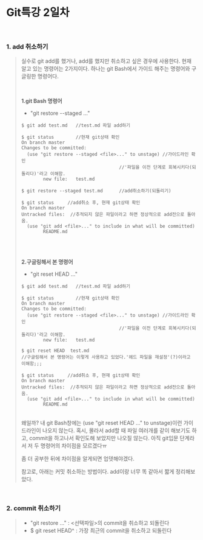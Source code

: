 # Git특강 2일차

<br/>

 ### 1. add 취소하기

> 실수로 git add를 했거나, add를 했지만 취소하고 싶은 경우에 사용한다.
> 현재 알고 있는 명령어는 2가지이다. 하나는 git Bash에서 가이드 해주는 명령어와 구글링한 명령어다.
>
> <br/>
>
> **1.git Bash 명령어**
>
> - "git restore --staged <file>..."
>
> ```shell
> $ git add test.md   //test.md 파일 add하기
> 
> $ git status        //현재 git상태 확인
> On branch master
> Changes to be committed:
>   (use "git restore --staged <file>..." to unstage) //가이드라인 확인
>                                     //'파일을 이전 단계로 회복시키다(되돌리다)'라고 이해함.
>         new file:   test.md  
>         
> $ git restore --staged test.md      //add취소하기(되돌리기)
> 
> $ git status     //add취소 후, 현재 git상태 확인
> On branch master
> Untracked files:  //추적되지 않은 파일이라고 하면 정상적으로 add전으로 돌아옴.
>   (use "git add <file>..." to include in what will be committed) 
>         README.md    
> ```
>
>  <br/>
>
> <br/>
>
> **2.구글링해서 본 명령어**
>
> * "git reset HEAD <file>..." 
>
> ```shell
> $ git add test.md   //test.md 파일 add하기
> 
> $ git status        //현재 git상태 확인
> On branch master
> Changes to be committed:
>   (use "git restore --staged <file>..." to unstage) //가이드라인 확인
>                                     //'파일을 이전 단계로 회복시키다(되돌리다)'라고 이해함.
>         new file:   test.md  
>         
> $ git reset HEAD  test.md      
> //구글링해서 본 명령어는 이렇게 사용하고 있었다.'헤드 파일을 재설정'(?)이라고 이해함;;;
> 
> $ git status     //add취소 후, 현재 git상태 확인
> On branch master
> Untracked files:  //추적되지 않은 파일이라고 하면 정상적으로 add전으로 돌아옴.
>   (use "git add <file>..." to include in what will be committed) 
>         README.md    
> ```
>
>   <br/>왜일까? 내 git Bash창에는  (use "git reset HEAD <file>..." to unstage)이런 가이드라인이 나오지 않는다. 혹시, 몰라서 add할 때 파일 여러개를 같이 해보기도 하고, commit을 하고나서 확인도해 보았지만 나오질 않는다. 아직 git입문 단계라서 저 두 명령어의 차이점을 모르겠다ㅠ 
>
>  좀 더 공부한 뒤에 차이점을 알게되면 업뎃해야겠다. 
>
> 참고로, 아래는 커밋 취소하는 방법이다. add이랑 너무 똑 같아서 짧게 정리해보았다.



<br/>

### 2. commit 취소하기

>* "git restore <file>..." : <선택파일>의 commit을 취소하고 되돌린다
>* $ git reset HEAD^  :  가장 최근의 commit을 취소하고 되돌린다

<br/>











